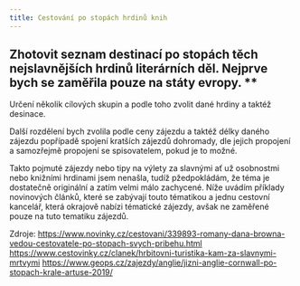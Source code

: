 ```yaml
---
title: Cestování po stopách hrdinů knih
---
```






## Zhotovit seznam destinací po stopách těch nejslavnějších hrdinů literárních děl. Nejprve bych se zaměřila pouze na státy evropy. **

Určení několik cílových skupin a podle toho zvolit dané hrdiny a taktéž desinace.

Další rozdělení bych zvolila podle ceny zájezdu a taktéž délky daného zájezdu popřípadě spojení kratších zájezdů dohromady, dle jejich propojení a samozřejmě propojení se spisovatelem, pokud je to možné.

Takto pojmuté zájezdy nebo tipy na výlety za slavnými ať už osobnostmi nebo knižními hrdinami jsem nenašla, tudíž pžedpokládám, že téma je dostatečně originální a zatím velmi málo zachycené. Níže uvádím příklady novinových článků, které se zabývají touto tématikou a jednu cestovní kancelář, která okrajově nabízi tématické zájezdy, avšak ne zaměřené pouze na tuto tematiku zájezdů. 

Zdroje: https://www.novinky.cz/cestovani/339893-romany-dana-browna-vedou-cestovatele-po-stopach-svych-pribehu.html
https://www.cestovinky.cz/clanek/hrbitovni-turistika-kam-za-slavnymi-mrtvymi
https://www.geops.cz/zajezdy/anglie/jizni-anglie-cornwall-po-stopach-krale-artuse-2019/

